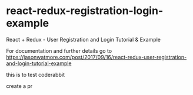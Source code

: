 # react-redux-registration-login-example

React + Redux - User Registration and Login Tutorial & Example

For documentation and further details go to https://jasonwatmore.com/post/2017/09/16/react-redux-user-registration-and-login-tutorial-example



this is to test coderabbit


create a pr
